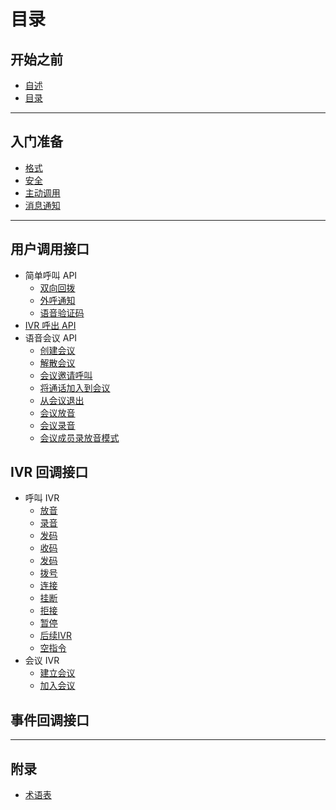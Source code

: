 # 目录

## 开始之前
* [自述](README.md)
* [目录](SUMMARY.md)

---

## 入门准备
* [格式](docs/intro/format.md)
* [安全](docs/intro/security.md)
* [主动调用](docs/intro/rest.md)
* [消息通知](docs/intro/callback.md)

---

## 用户调用接口
* 简单呼叫 API
  * [双向回拨](docs/easy/duo_callback.md)
  * [外呼通知](docs/easy/notify_call.md)
  * [语音验证码](docs/easy/captcha_call.md)
* [IVR 呼出 API](docs/adv/callout.md)
* 语音会议 API
  * [创建会议](docs/conf/create.md)
  * [解散会议](docs/conf/dismiss.md)
  * [会议邀请呼叫](docs/conf/invite_call.md)
  * [将通话加入到会议](docs/conf/join.md)
  * [从会议退出](docs/conf/quit.md)
  * [会议放音](docs/conf/play.md)
  * [会议录音](docs/conf/record.md)
  * [会议成员录放音模式](docs/conf/voice_mode.md)

## IVR 回调接口
* 呼叫 IVR
  * [放音](docs/ivr/play.md)
  * [录音](docs/ivr/record.md)
  * [发码](docs/ivr/send_dtmf.md)
  * [收码](docs/ivr/get.md)
  * [发码](docs/ivr/put.md)
  * [拨号](docs/ivr/dial.md)
  * [连接](docs/ivr/connect.md)
  * [挂断](docs/ivr/hangup.md)
  * [拒接](docs/ivr/reject.md)
  * [暂停](docs/ivr/pause.md)
  * [后续IVR](docs/ivr/next.md)
  * [空指令](docs/ivr/none.md)
* 会议 IVR
  * [建立会议](docs/ivr/conf/create.md)
  * [加入会议](docs/ivr/conf/join.md)

## 事件回调接口



---

## 附录
* [术语表](GLOSSARY.md)
